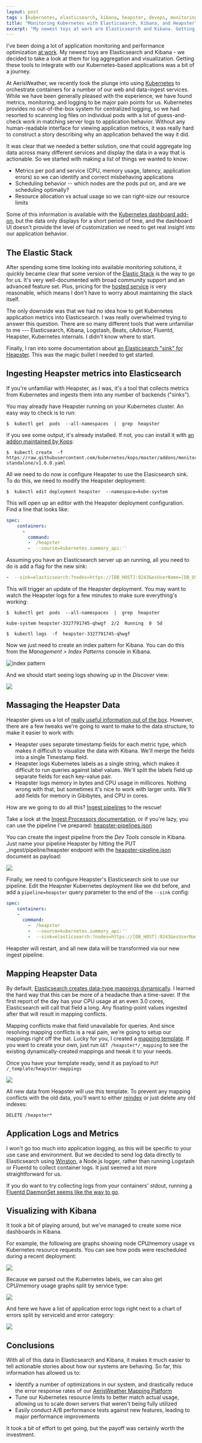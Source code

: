 ```yaml
---
layout: post
tags : [kubernetes, elasticsearch, kibana, heapster, devops, monitoring]
title: "Monitoring Kubernetes with Elasticsearch, Kibana, and Heapster"
excerpt: "My newest toys at work are Elasticsearch and Kibana. Getting these tools to integrate with our Kubernetes-based applications was a bit of a journey"
---
```


I've been doing a lot of application monitoring and performance optimization [at work](https://www.aerisweather.com/develop/). My newest toys are Elasticsearch and Kibana - we decided to take a look at them for log aggregation and visualization. Getting these tools to integrate with our Kubernetes-based applications was a bit of a journey.

At AerisWeather, we recently took the plunge into using [Kubernetes](https://kubernetes.io/) to orchestrate containers for a number of our web and data-ingest services. While we have been generally pleased with the experience, we have found metrics, monitoring, and logging to be major pain points for us. Kubernetes provides no out-of-the-box system for centralized logging, so we had resorted to scanning log files on individual pods with a lot of guess-and-check work in matching server logs to application behavior. Without any human-readable interface for viewing application metrics, it was really hard to construct a story describing why an application behaved the way it did.

It was clear that we needed a better solution, one that could aggregate log data across many different services and display the data in a way that is actionable. So we started with making a list of things we wanted to know:

-   Metrics per pod and service (CPU, memory usage, latency, application errors) so we can identify and correct misbehaving applications
-   Scheduling behavior -- which nodes are the pods put on, and are we scheduling optimally?
-   Resource allocation vs actual usage so we can right-size our resource limits

Some of this information is available with the [Kubernetes dashboard add-on](https://github.com/kubernetes/dashboard), but the data only displays for a short period of time, and the dashboard UI doesn't provide the level of customization we need to get real insight into our application behavior.

## The Elastic Stack

After spending some time looking into available monitoring solutions, it quickly became clear that some version of the [Elastic Stack](https://www.elastic.co/products) is the way to go for us. It's very well-documented with broad community support and an advanced feature set. Plus, pricing for the [hosted service](https://www.elastic.co/cloud/as-a-service/pricing) is very reasonable, which means I don't have to worry about maintaining the stack itself.

The only downside was that we had no idea how to get Kubernetes application metrics into Elasticsearch. I was really overwhelmed trying to answer this question. There are so many different tools that were unfamiliar to me --- Elasticsearch, Kibana, Logstash, Beats, cAdvisor, Fluentd, Heapster, Kubernetes internals. I didn't know where to start.

Finally, I ran into some documentation about [an Elasticsearch "sink" for Heapster](https://github.com/kubernetes/heapster/blob/master/docs/sink-configuration.md#elasticsearch). This was the magic bullet I needed to get started.

## Ingesting Heapster metrics into Elasticsearch

If you're unfamiliar with Heapster, as I was, it's a tool that collects metrics from Kubernetes and ingests them into any number of backends ("sinks").

You may already have Heapster running on your Kubernetes cluster. An easy way to check is to run:

```
$  kubectl get  pods  --all-namespaces  |  grep  heapster
```

If you see some output, it's already installed. If not, you can install it with [an addon maintained by Kops](https://github.com/kubernetes/kops):

```
$  kubectl create  -f  https://raw.githubusercontent.com/kubernetes/kops/master/addons/monitoring-standalone/v1.6.0.yaml
```

All we need to do now is configure Heapster to use the Elasicsearch sink. To do this, we need to modify the Heapster deployment:

```
$  kubectl edit deployment heapster  --namespace=kube-system
```

This will open up an editor with the Heapster deployment configuration. Find a line that looks like:

```yaml
spec:
    containers:
      -  
        command:
        -  /heapster
        -  --source=kubernetes.summary_api:''
```

Assuming you have an Elasticsearch server up an running, all you need to do is add a flag for the new sink:

```yaml
-  --sink=elasticsearch:?nodes=https://[DB_HOST]:9243&esUserName=[DB_USER]&esUserSecret=[DB_PASS]&sniff=false&maxRetries=3
```

This will trigger an update of the Heapster deployment. You may want to watch the Heapster logs for a few minutes to make sure everything's working:

```
$  kubectl get  pods  --all-namespaces  |  grep  heapster

kube-system heapster-3327791745-qhwgf  2/2  Running  0  5d

$  kubectl logs  -f  heapster-3327791745-qhwgf
```

Now we just need to create an index pattern for Kibana. You can do this from the *Management > Index Patterns* console in Kibana.

![index pattern](/assets/posts/2017-09-18-monitoring-kubernetes-with-elasticsearch/heapster-cpu-index-pattern.png)

And we should start seeing logs showing up in the *Discover* view:

![](/assets/posts/2017-09-18-monitoring-kubernetes-with-elasticsearch/heapster-cpu-discover.png)


## Massaging the Heapster Data

Heapster gives us a lot of [really useful information out of the box](https://github.com/kubernetes/heapster/blob/master/docs/storage-schema.md). However, there are a few tweaks we're going to want to make to the data structure, to make it easier to work with:

-   Heapster uses separate timestamp fields for each metric type, which makes it difficult to visualize the data with Kibana. We'll merge the fields into a single Timestamp field.
-   Heapster logs Kubernetes labels as a single string, which makes it difficult to run queries against label values. We'll split the labels field up separate fields for each key-value pair.
-   Heapster logs memory in bytes and CPU usage in millicores. Nothing wrong with that, but sometimes it's nice to work with larger units. We'll add fields for memory in Gibibytes, and CPU in cores.

How are we going to do all this? [Ingest pipelines](https://www.elastic.co/guide/en/elasticsearch/reference/current/ingest.html) to the rescue!

Take a look at the [Ingest Processors documentation](https://www.elastic.co/guide/en/elasticsearch/reference/current/ingest-processors.html), or if you're lazy, you can use the pipeline I've prepared: [heapster-pipelines.json](/assets/posts/2017-09-18-monitoring-kubernetes-with-elasticsearch/heapster-pipelines.json)

You can create the ingest pipeline from the *Dev Tools* console in Kibana. Just name your pipeline Heapster by hitting the PUT _ingest/pipeline/heapster endpoint with the [heapster-pipeline.json](/assets/posts/2017-09-18-monitoring-kubernetes-with-elasticsearch/heapster-pipelines.json) document as payload:

![](/assets/posts/2017-09-18-monitoring-kubernetes-with-elasticsearch/heapster-pipeline.png)


Finally, we need to configure Heapster's Elasticsearch sink to use our pipeline. Edit the Heapster Kubernetes deployment like we did before, and add a `pipeline=heapster` query parameter to the end of the `--sink` config:

```yaml
spec:
    containers:
    -  
      command:
        -  /heapster
        -  --source=kubernetes.summary_api:''
        -  --sink=elasticsearch:?nodes=https://[DB_HOST]:9243&esUserName=[DB_USER]&esUserSecret=[DB_PASS]&sniff=false&maxRetries=3&pipeline=heapster
```

Heapster will restart, and all new data will be transformed via our new ingest pipeline.

## Mapping Heapster Data

By default, [Elasticsearch creates data-type mappings dynamically](https://www.elastic.co/guide/en/elasticsearch/reference/current/dynamic-mapping.html). I learned the hard way that this can be more of a headache than a time-saver. If the first report of the day has your CPU usage at an even 3.0 cores, Elasticsearch will call that field a long. Any floating-point values ingested after that will result in mapping conflicts.

Mapping conflicts make that field unavailable for queries. And since resolving mapping conflicts is a real pain, we're going to setup our mappings right off the bat. Lucky for you, I created a [mapping template](/assets/posts/2017-09-18-monitoring-kubernetes-with-elasticsearch/heapster-mapping-template.json). If you want to create your own, just run `GET /heapster*/_mapping`  to see the existing dynamically-created mappings and tweak it to your needs.

Once you have your template ready, send it as payload to `PUT /_template/heapster-mappings`

![](/assets/posts/2017-09-18-monitoring-kubernetes-with-elasticsearch/heapster-mappings-template.png)

All new data from Heapster will use this template. To prevent any mapping conflicts with the old data, you'll want to either [reindex](https://www.elastic.co/guide/en/elasticsearch/reference/current/docs-reindex.html) or just delete any old indexes:

```
DELETE /heapster*
```

## Application Logs and Metrics

I won't go too much into application logging, as this will be specific to your use case and environment. But we decided to send log data directly to Elasticsearch using [Winston](https://github.com/vanthome/winston-elasticsearch), a Node.js logger, rather than running Logstash or Fluentd to collect container logs. It just seemed a lot more straightforward for us.

If you do want to try collecting logs from your containers' stdout, running [a Fluentd DaemonSet seems like the way to go](https://github.com/kubernetes/kubernetes/blob/master/cluster/addons/fluentd-elasticsearch/fluentd-es-ds.yaml).

## Visualizing with Kibana

It took a bit of playing around, but we've managed to create some nice dashboards in Kibana.

For example, the following are graphs showing node CPU/memory usage vs Kubernetes resource requests. You can see how pods were rescheduled during a recent deployment:

![](/assets/posts/2017-09-18-monitoring-kubernetes-with-elasticsearch/kibana-node-allocation.png)

Because we parsed out the Kubernetes labels, we can also get CPU/memory usage graphs split by service type:

![](/assets/posts/2017-09-18-monitoring-kubernetes-with-elasticsearch/allocation-by-service.png)

And here we have a list of application error logs right next to a chart of errors split by serviceId and error category:

![](/assets/posts/2017-09-18-monitoring-kubernetes-with-elasticsearch/error-logs.png)

## Conclusions

With all of this data in Elasticsearch and Kibana, it makes it much easier to tell actionable stories about how our systems are behaving. So far, this information has allowed us to:

-   Identify a number of optimizations in our system, and drastically reduce the error response rates of our [AerisWeather Mapping Platform](https://www.aerisweather.com/develop/maps/)
-   Tune our Kubernetes resource limits to better match actual usage, allowing us to scale down servers that weren't being fully utilized
-   Easily conduct A/B performance tests against new features, leading to major performance improvements

It took a bit of effort to get going, but the payoff was certainly worth the investment.
